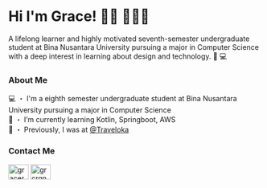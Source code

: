 <h1 align="left">Hi I'm Grace! 👋🏻 👩🏻‍💻 </h1>
  <p align="left">A lifelong learner and highly motivated seventh-semester undergraduate student at Bina Nusantara University pursuing a major in Computer Science with a deep interest in learning about design and technology. 🎨 💻 </p>

<h3 align="left">About Me</h3>

  💻 ・ I'm a eighth semester undergraduate student at Bina Nusantara University pursuing a major in Computer Science<br>
  🌱 ・ I’m currently learning Kotlin, Springboot, AWS<br>
  🏢 ・ Previously, I was at [@Traveloka](https://github.com/traveloka)

<h3 align="left">Contact Me</h3>
  <p align="left">
    <a href="https://linkedin.com/in/graceregineliem" target="blank"><img align="center" src="https://raw.githubusercontent.com/rahuldkjain/github-profile-readme-generator/master/src/images/icons/Social/linked-in-alt.svg" alt="graceregineliem" height="30" width="40" /></a>
    <a href="https://instagram.com/grcrgn" target="blank"><img align="center" src="https://raw.githubusercontent.com/rahuldkjain/github-profile-readme-generator/master/src/images/icons/Social/instagram.svg" alt="grcrgn" height="30" width="40" /></a>
  </p>
